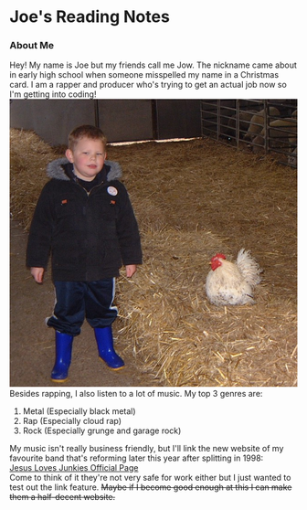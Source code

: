 # Joe's Reading Notes  
### About Me  
Hey! My name is Joe but my friends call me Jow. The nickname came about in early high school when someone misspelled my name in a Christmas card. I am a rapper and producer who's trying to get an actual job now so I'm getting into coding!  
![Partners in Crime](partnersincrime.jpg)  
Besides rapping, I also listen to a lot of music. My top 3 genres are:
1. Metal (Especially black metal)
2. Rap (Especially cloud rap)
3. Rock (Especially grunge and garage rock)  

My music isn't really business friendly, but I'll link the new website of my favourite band that's reforming later this year after splitting in 1998:  
[Jesus Loves Junkies Official Page](https://www.jesuslovesjunkies.com/)  
Come to think of it they're not very safe for work either but I just wanted to test out the link feature. ~~Maybe if I become good enough at this I can make them a half-decent website.~~  
